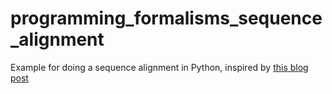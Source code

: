 # programming_formalisms_sequence_alignment

Example for doing a sequence alignment in Python, 
inspired by [this blog post](https://johnlekberg.com/blog/2020-10-25-seq-align.html)
